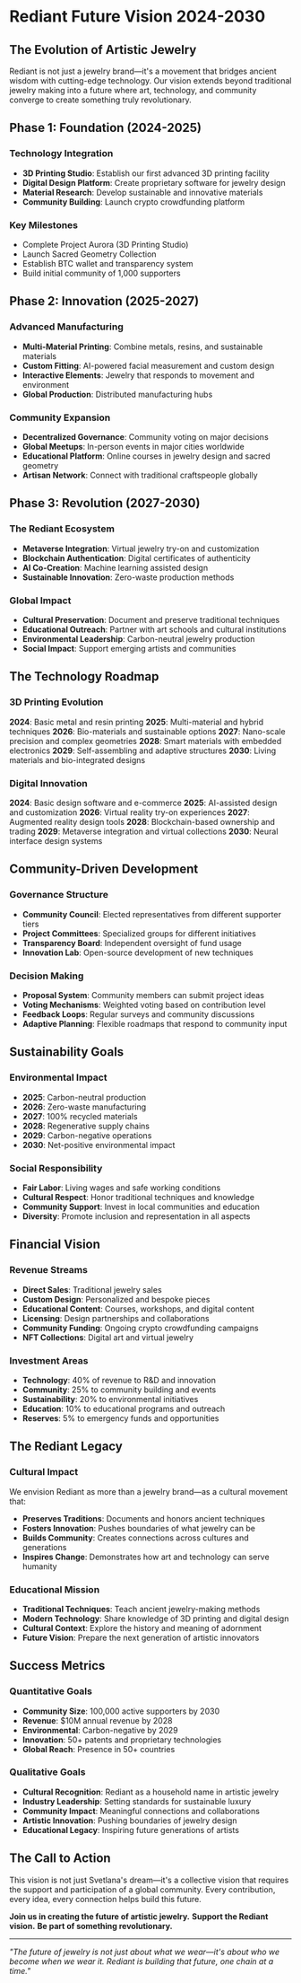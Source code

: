 # Rediant Future Vision 2024-2030

## The Evolution of Artistic Jewelry

Rediant is not just a jewelry brand—it's a movement that bridges ancient wisdom with cutting-edge technology. Our vision extends beyond traditional jewelry making into a future where art, technology, and community converge to create something truly revolutionary.

## Phase 1: Foundation (2024-2025)

### Technology Integration
- **3D Printing Studio**: Establish our first advanced 3D printing facility
- **Digital Design Platform**: Create proprietary software for jewelry design
- **Material Research**: Develop sustainable and innovative materials
- **Community Building**: Launch crypto crowdfunding platform

### Key Milestones
- Complete Project Aurora (3D Printing Studio)
- Launch Sacred Geometry Collection
- Establish BTC wallet and transparency system
- Build initial community of 1,000 supporters

## Phase 2: Innovation (2025-2027)

### Advanced Manufacturing
- **Multi-Material Printing**: Combine metals, resins, and sustainable materials
- **Custom Fitting**: AI-powered facial measurement and custom design
- **Interactive Elements**: Jewelry that responds to movement and environment
- **Global Production**: Distributed manufacturing hubs

### Community Expansion
- **Decentralized Governance**: Community voting on major decisions
- **Global Meetups**: In-person events in major cities worldwide
- **Educational Platform**: Online courses in jewelry design and sacred geometry
- **Artisan Network**: Connect with traditional craftspeople globally

## Phase 3: Revolution (2027-2030)

### The Rediant Ecosystem
- **Metaverse Integration**: Virtual jewelry try-on and customization
- **Blockchain Authentication**: Digital certificates of authenticity
- **AI Co-Creation**: Machine learning assisted design
- **Sustainable Innovation**: Zero-waste production methods

### Global Impact
- **Cultural Preservation**: Document and preserve traditional techniques
- **Educational Outreach**: Partner with art schools and cultural institutions
- **Environmental Leadership**: Carbon-neutral jewelry production
- **Social Impact**: Support emerging artists and communities

## The Technology Roadmap

### 3D Printing Evolution
**2024**: Basic metal and resin printing
**2025**: Multi-material and hybrid techniques
**2026**: Bio-materials and sustainable options
**2027**: Nano-scale precision and complex geometries
**2028**: Smart materials with embedded electronics
**2029**: Self-assembling and adaptive structures
**2030**: Living materials and bio-integrated designs

### Digital Innovation
**2024**: Basic design software and e-commerce
**2025**: AI-assisted design and customization
**2026**: Virtual reality try-on experiences
**2027**: Augmented reality design tools
**2028**: Blockchain-based ownership and trading
**2029**: Metaverse integration and virtual collections
**2030**: Neural interface design systems

## Community-Driven Development

### Governance Structure
- **Community Council**: Elected representatives from different supporter tiers
- **Project Committees**: Specialized groups for different initiatives
- **Transparency Board**: Independent oversight of fund usage
- **Innovation Lab**: Open-source development of new techniques

### Decision Making
- **Proposal System**: Community members can submit project ideas
- **Voting Mechanisms**: Weighted voting based on contribution level
- **Feedback Loops**: Regular surveys and community discussions
- **Adaptive Planning**: Flexible roadmaps that respond to community input

## Sustainability Goals

### Environmental Impact
- **2025**: Carbon-neutral production
- **2026**: Zero-waste manufacturing
- **2027**: 100% recycled materials
- **2028**: Regenerative supply chains
- **2029**: Carbon-negative operations
- **2030**: Net-positive environmental impact

### Social Responsibility
- **Fair Labor**: Living wages and safe working conditions
- **Cultural Respect**: Honor traditional techniques and knowledge
- **Community Support**: Invest in local communities and education
- **Diversity**: Promote inclusion and representation in all aspects

## Financial Vision

### Revenue Streams
- **Direct Sales**: Traditional jewelry sales
- **Custom Design**: Personalized and bespoke pieces
- **Educational Content**: Courses, workshops, and digital content
- **Licensing**: Design partnerships and collaborations
- **Community Funding**: Ongoing crypto crowdfunding campaigns
- **NFT Collections**: Digital art and virtual jewelry

### Investment Areas
- **Technology**: 40% of revenue to R&D and innovation
- **Community**: 25% to community building and events
- **Sustainability**: 20% to environmental initiatives
- **Education**: 10% to educational programs and outreach
- **Reserves**: 5% to emergency funds and opportunities

## The Rediant Legacy

### Cultural Impact
We envision Rediant as more than a jewelry brand—as a cultural movement that:
- **Preserves Traditions**: Documents and honors ancient techniques
- **Fosters Innovation**: Pushes boundaries of what jewelry can be
- **Builds Community**: Creates connections across cultures and generations
- **Inspires Change**: Demonstrates how art and technology can serve humanity

### Educational Mission
- **Traditional Techniques**: Teach ancient jewelry-making methods
- **Modern Technology**: Share knowledge of 3D printing and digital design
- **Cultural Context**: Explore the history and meaning of adornment
- **Future Vision**: Prepare the next generation of artistic innovators

## Success Metrics

### Quantitative Goals
- **Community Size**: 100,000 active supporters by 2030
- **Revenue**: $10M annual revenue by 2028
- **Environmental**: Carbon-negative by 2029
- **Innovation**: 50+ patents and proprietary technologies
- **Global Reach**: Presence in 50+ countries

### Qualitative Goals
- **Cultural Recognition**: Rediant as a household name in artistic jewelry
- **Industry Leadership**: Setting standards for sustainable luxury
- **Community Impact**: Meaningful connections and collaborations
- **Artistic Innovation**: Pushing boundaries of jewelry design
- **Educational Legacy**: Inspiring future generations of artists

## The Call to Action

This vision is not just Svetlana's dream—it's a collective vision that requires the support and participation of a global community. Every contribution, every idea, every connection helps build this future.

**Join us in creating the future of artistic jewelry.**
**Support the Rediant vision.**
**Be part of something revolutionary.**

---

*"The future of jewelry is not just about what we wear—it's about who we become when we wear it. Rediant is building that future, one chain at a time."*
